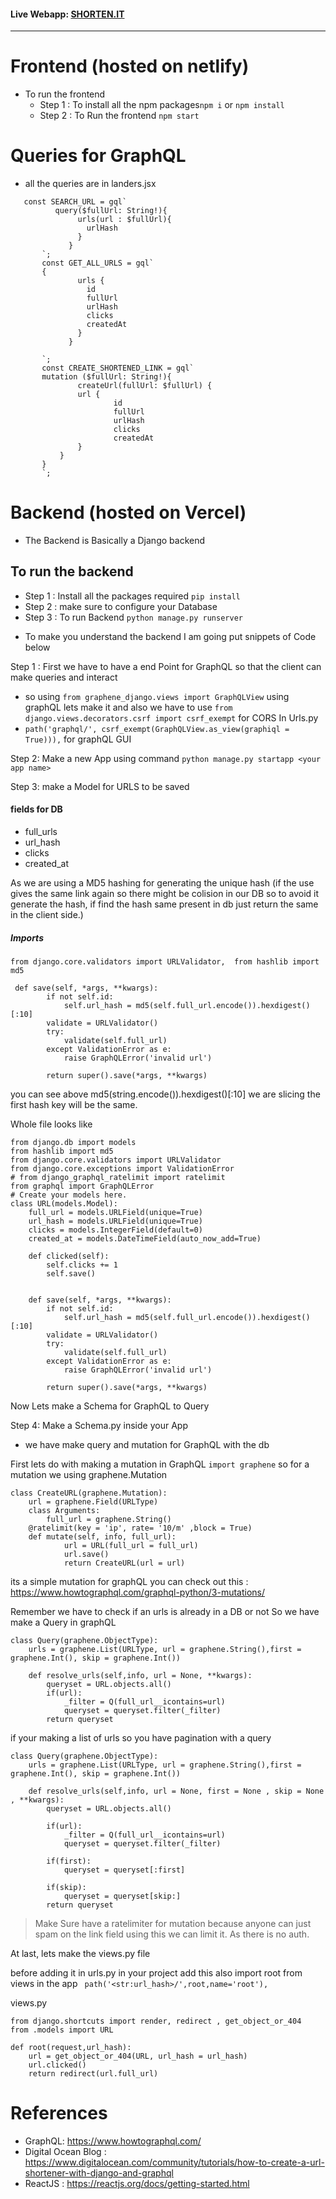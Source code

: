 
#### Live Webapp: [SHORTEN.IT](https://shorten-it.netlify.app/) 
-------------------------------------------
# Frontend (hosted on netlify)

- To run the frontend 
  + Step 1 : To install all the npm packages`npm i` or `npm install` 
  + Step 2 : To Run the frontend `npm start`

# Queries for GraphQL
 - all the queries are in landers.jsx
 ~~~
    const SEARCH_URL = gql` 
           query($fullUrl: String!){
                urls(url : $fullUrl){
                  urlHash
                }
              }
        `;
        const GET_ALL_URLS = gql`
        {
                urls {
                  id
                  fullUrl
                  urlHash
                  clicks
                  createdAt
                }
              }
              
        `;
        const CREATE_SHORTENED_LINK = gql`
        mutation ($fullUrl: String!){
                createUrl(fullUrl: $fullUrl) {
                url {
                        id
                        fullUrl
                        urlHash
                        clicks
                        createdAt
                }
            }
        }
        `;
~~~


# Backend (hosted on Vercel)
- The Backend is Basically a Django backend

## To run the backend 
  + Step 1 : Install all the packages required `pip install` 
  + Step 2 : make sure to configure your Database 
  + Step 3 : To run Backend `python manage.py runserver`

- To make you understand the backend I am going put snippets of Code below 

Step 1 : First we have to have a end Point for GraphQL so that the client can make queries and interact
 
- so using `from graphene_django.views import GraphQLView` using graphQL lets make it and also we have to use `from django.views.decorators.csrf import csrf_exempt` for CORS
 In Urls.py 
- `path('graphql/', csrf_exempt(GraphQLView.as_view(graphiql = True))),` for graphQL GUI
 
Step 2: Make a new App using command `python manage.py startapp <your app name>`

Step 3: make a Model for URLS to be saved 
#### fields for DB
- full_urls
- url_hash
- clicks
- created_at

As we are using a MD5 hashing for generating the unique hash (if the use gives the same link again so there might be colision in our DB so to avoid it generate the hash, if find the hash same present in db just return the same in the client side.)

##### Imports
`
from django.core.validators import URLValidator, 
from hashlib import md5
`
~~~
 def save(self, *args, **kwargs):
        if not self.id:
            self.url_hash = md5(self.full_url.encode()).hexdigest()[:10]
        validate = URLValidator()
        try:
            validate(self.full_url)
        except ValidationError as e:
            raise GraphQLError('invalid url')
        
        return super().save(*args, **kwargs)
~~~
you can see above md5(string.encode()).hexdigest()[:10] we are slicing the first hash key will be the same.

Whole file looks like 
~~~
from django.db import models
from hashlib import md5
from django.core.validators import URLValidator
from django.core.exceptions import ValidationError
# from django_graphql_ratelimit import ratelimit
from graphql import GraphQLError
# Create your models here.
class URL(models.Model):
    full_url = models.URLField(unique=True)
    url_hash = models.URLField(unique=True)
    clicks = models.IntegerField(default=0)
    created_at = models.DateTimeField(auto_now_add=True)

    def clicked(self):
        self.clicks += 1
        self.save()
        
   
    def save(self, *args, **kwargs):
        if not self.id:
            self.url_hash = md5(self.full_url.encode()).hexdigest()[:10]
        validate = URLValidator()
        try:
            validate(self.full_url)
        except ValidationError as e:
            raise GraphQLError('invalid url')
        
        return super().save(*args, **kwargs)
~~~

Now Lets make a Schema for GraphQL to Query 

Step 4: Make a Schema.py inside your App
- we have make query and mutation for GraphQL with the db 

First lets do with making a mutation in GraphQL
`import graphene`
so for a mutation we using graphene.Mutation
~~~
class CreateURL(graphene.Mutation):
    url = graphene.Field(URLType)
    class Arguments:
        full_url = graphene.String()
    @ratelimit(key = 'ip', rate= '10/m' ,block = True)
    def mutate(self, info, full_url):
            url = URL(full_url = full_url)
            url.save()
            return CreateURL(url = url)
~~~

its a simple mutation for graphQL you can check out this : https://www.howtographql.com/graphql-python/3-mutations/

Remember we have to check if an urls is already in a DB or not 
So we have make a Query in graphQL
~~~
class Query(graphene.ObjectType):
    urls = graphene.List(URLType, url = graphene.String(),first = graphene.Int(), skip = graphene.Int())
    
    def resolve_urls(self,info, url = None, **kwargs):
        queryset = URL.objects.all()
        if(url):
            _filter = Q(full_url__icontains=url)
            queryset = queryset.filter(_filter)
        return queryset
~~~

if your making a list of urls so you have pagination with a query 

~~~
class Query(graphene.ObjectType):
    urls = graphene.List(URLType, url = graphene.String(),first = graphene.Int(), skip = graphene.Int())

    def resolve_urls(self,info, url = None, first = None , skip = None , **kwargs):
        queryset = URL.objects.all()

        if(url):
            _filter = Q(full_url__icontains=url)
            queryset = queryset.filter(_filter)
        
        if(first):
            queryset = queryset[:first]
        
        if(skip):
            queryset = queryset[skip:]
        return queryset
~~~
> Make Sure have a ratelimiter for mutation because anyone can just spam on the link field using this we can limit it. As there is no auth. 

At last, lets make the views.py file 

before adding it in urls.py in your project add this 
also import root from views in the app
` path('<str:url_hash>/',root,name='root'),`

views.py
~~~
from django.shortcuts import render, redirect , get_object_or_404
from .models import URL

def root(request,url_hash):
    url = get_object_or_404(URL, url_hash = url_hash)
    url.clicked()
    return redirect(url.full_url)
~~~
# References
+ GraphQL: https://www.howtographql.com/
+ Digital Ocean Blog : https://www.digitalocean.com/community/tutorials/how-to-create-a-url-shortener-with-django-and-graphql
+ ReactJS : https://reactjs.org/docs/getting-started.html
